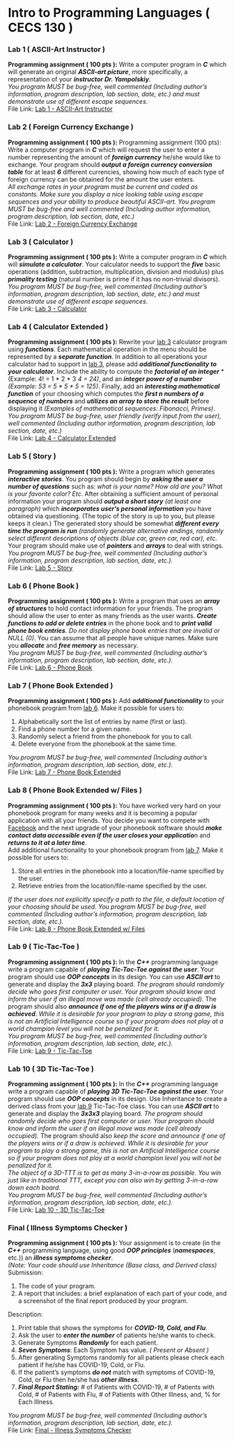 # Intro to Programming Languages ( CECS 130 )

### Lab 1 ( ASCII-Art Instructor )
**Programming assignment ( 100 pts ):** Write a computer program in ***C*** which will generate an
original ***ASCII-art picture***, more specifically, a representation of your ***instructor Dr.
Yampolskiy***. \
*You program MUST be bug-free, well commented (Including author’s
information, program description, lab section, date, etc.) and must demonstrate use of
different escape sequences.*\
File Link: [Lab 1 - ASCII-Art Instructor](CECS%20130%20-%20Lab%20%231.c)

### Lab 2 ( Foreign Currency Exchange )
**Programming assignment ( 100 pts ):** Programming assignment (100 pts): Write a computer program in ***C*** which will request
the user to enter a number representing the amount of ***foreign currency*** he/she would
like to exchange. Your program should ***output a foreign currency conversion table*** for at
least ***6*** different currencies, showing how much of each type of foreign currency can be
obtained for the amount the user enters.\
*All exchange rates in your program must be current and coded as constants. Make sure
you display a nice looking table using escape sequences and your ability to produce
beautiful ASCII-art. You program MUST be bug-free and well commented (Including
author information, program description, lab section, date, etc.)*\
File Link: [Lab 2 - Foreign Currency Exchange](CECS%20130%20-%20Lab%20%232.c)

### Lab 3 ( Calculator )
**Programming assignment ( 100 pts ):** Write a computer program in ***C*** which will ***simulate a
calculator***. Your calculator needs to support the ***five*** basic operations (addition, subtraction,
multiplication, division and modulus) plus ***primality testing*** (natural number is prime if it has no
non-trivial divisors).\
*You program MUST be bug-free, well commented (Including author’s
information, program description, lab section, date, etc.) and must demonstrate use of
different escape sequences.*\
File Link: [Lab 3 - Calculator](CECS%20130%20-%20Lab%20%233.c)

### Lab 4 ( Calculator Extended )
**Programming assignment ( 100 pts ):** Rewrite your [lab 3](CECS%20130%20-%20Lab%20%233.c) calculator program using ***functions***.
Each mathematical operation in the menu should be represented by a ***separate function***. In
addition to all operations your calculator had to support in [lab 3](CECS%20130%20-%20Lab%20%233.c), please add ***additional
functionality to your calculator***. Include the ability to compute the ***factorial of an integer***
*(Example: 4! = 1 * 2 * 3 *4 = 24)*, and an ***integer power of a number*** *(Example: 53 = 5 * 5 * 5 = 125)*.
Finally, add an ***interesting mathematical function*** of your choosing which computes the ***first n
numbers of a sequence of numbers*** and ***utilizes an array to store the result*** before displaying it
*(Examples of mathematical sequences: Fibonacci, Primes)*.\
*You program MUST be bug-free, user friendly (verify input from the user), well commented
(Including author information, program description, lab section, date, etc.)*\
File Link: [Lab 4 - Calculator Extended](CECS%20130%20-%20Lab%20%234.c)

### Lab 5 ( Story )
**Programming assignment ( 100 pts ):** Write a program which generates ***interactive stories***. You
program should begin by ***asking the user a number of questions*** such as: *what is your name?
How old are you? What is your favorite color? Etc.* After obtaining a sufficient amount of
personal information your program should ***output a short story*** *(at least one paragraph)* which
***incorporates user’s personal information*** you have obtained via questioning. (The topic of the
story is up to you, but please keeps it clean.) The generated story should be somewhat ***different
every time the program is run*** *(randomly generate alternative endings, randomly select different
descriptions of objects (blue car, green car, red car), etc.* Your program should make use of
***pointers*** and ***arrays*** to deal with strings.\
*You program MUST be bug-free, well commented (Including author’s
information, program description, lab section, date, etc.).*\
File Link: [Lab 5 - Story](CECS%20130%20-%20Lab%20%235.c)

### Lab 6 ( Phone Book )
**Programming assignment ( 100 pts ):** Write a program that uses an ***array of structures*** to hold
contact information for your friends. The program should allow the user to enter as many friends
as the user wants. ***Create functions to add or delete entries*** in the phone book and to ***print valid
phone book entries***. *Do not display phone book entries that are invalid or NULL (0)*. You can
assume that all people have unique names. Make sure you ***allocate*** and ***free memory*** as
necessary.\
*You program MUST be bug-free, well commented (Including author’s
information, program description, lab section, date, etc.).*\
File Link: [Lab 6 - Phone Book](CECS%20130%20-%20Lab%20%236.c)

### Lab 7 ( Phone Book Extended )
**Programming assignment ( 100 pts ):** Add ***additional functionality*** to your phonebook program
from [lab 6](CECS%20130%20-%20Lab%20%236.c). Make it possible for users to:
1. Alphabetically sort the list of entries by name (first or last).
2. Find a phone number for a given name.
3. Randomly select a friend from the phonebook for you to call.
4. Delete everyone from the phonebook at the same time.

*You program MUST be bug-free, well commented (Including author’s
information, program description, lab section, date, etc.).*\
File Link: [Lab 7 - Phone Book Extended](CECS%20130%20-%20Lab%20%237.c)

### Lab 8 ( Phone Book Extended w/ Files )
**Programming assignment ( 100 pts ):** You have worked very hard on your phonebook program
for many weeks and it is becoming a popular application with all your friends. You decide you
want to compete with [Facebook](www.facebook.com) and the next upgrade of your phonebook software should
***make contact data accessible even if the user closes your applicatio***n and ***returns to it at a later
time***.\
Add additional functionality to your phonebook program from [lab 7](CECS%20130%20-%20Lab%20%237.c). Make it possible for users
to:
1. Store all entries in the phonebook into a location/file-name specified by the user.
2. Retrieve entries from the location/file-name specified by the user.

*If the user does not explicitly specify a path to the file, a default location of your choosing should
be used. You program MUST be bug-free, well commented (Including author’s
information, program description, lab section, date, etc.).*\
File Link: [Lab 8 - Phone Book Extended w/ Files](CECS%20130%20-%20Lab%20%238.c)

### Lab 9 ( Tic-Tac-Toe )
**Programming assignment ( 100 pts ):** In the ***C++*** programming language write a program
capable of ***playing Tic-Tac-Toe against the user***. Your program should use ***OOP concepts*** in its
design. You can use ***ASCII art*** to generate and display the ***3x3*** playing board. *The program
should randomly decide who goes first computer or user. Your program should know and inform
the user if an illegal move was made (cell already occupied).* The program should also ***announce
if one of the players wins or if a draw is achieved***. *While it is desirable for your program to play
a strong game, this is not an Artificial Intelligence course so if your program does not play at a
world champion level you will not be penalized for it.* \
*You program MUST be bug-free, well commented (Including author’s
information, program description, lab section, date, etc.).*\
File Link: [Lab 9 - Tic-Tac-Toe](CECS%20130%20-%20Lab%20%239/)

### Lab 10 ( 3D Tic-Tac-Toe )
**Programming assignment ( 100 pts ):** In the ***C++*** programming language write a program
capable of ***playing 3D Tic-Tac-Toe against the user***. Your program should use ***OOP concepts*** in
its design. Use Inheritance to create a derived class from your [lab 9](CECS%20130%20-%20Lab%20%239/) Tic-Tac-Toe class. You
can use ***ASCII art*** to generate and display the ***3x3x3*** playing board. *The program should
randomly decide who goes first computer or user. Your program should know and inform the
user if an illegal move was made (cell already occupied).* The program should also *keep the
score and announce if one of the players wins or if a draw is achieved.* *While it is desirable for
your program to play a strong game, this is not an Artificial Intelligence course so if your
program does not play at a world champion level you will not be penalized for it.*\
*The object of a 3D-TTT is to get as many 3-in-a-row as possible. You win just like in traditional
TTT, except you can also win by getting 3-in-a-raw down each board.* \
*You program MUST be bug-free, well commented (Including author’s
information, program description, lab section, date, etc.).*\
File Link: [Lab 10 - 3D Tic-Tac-Toe](CECS%20130%20-%20Lab%20%2310/)

### Final ( Illness Symptoms Checker )
**Programming assignment ( 100 pts ):** Your assignment is to create (in the ***C++*** programming
language, using good ***OOP principles*** (***namespaces***, etc.)) an ***illness symptoms checker***.\
*(Note: Your code should use Inheritance (Base class, and Derived class)*\
Submission:
1. The code of your program.
2. A report that includes: a brief explanation of each part of your code, and a screenshot of the final report produced by your program.

Description:
1. Print table that shows the symptoms for ***COVID-19, Cold, and Flu***.
2. Ask the user to ***enter the number*** of patients he/she wants to check. 
3. Generate Symptoms ***Randomly*** for each patient.
4. ***Seven Symptoms***: Each Symptom has value. *( Present or Absent )*
5. After generating Symptoms randomly for all patients please check each patient if he/she has COVID-19, Cold, or Flu.
6. If the patient’s symptoms ***do not*** match with symptoms of COVID-19, Cold, or Flu then he/she has ***other illness***.
7. ***Final Report Stating:*** # of Patients with COVID-19, # of Patients with Cold, # of Patients with Flu, # of Patients with Other Illness, and, % for Each Illness.

*You program MUST be bug-free, well commented (Including author’s
information, program description, lab section, date, etc.).*\
File Link: [Final - Illness Symptoms Checker](CECS%20130%20-%20Final/)
